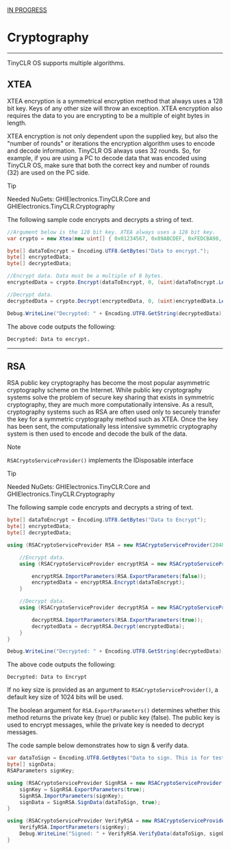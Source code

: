 [IN PROGRESS](error.md) 
# Cryptography
---
TinyCLR OS supports multiple algorithms.  

## XTEA
XTEA encryption is a symmetrical encryption method that always uses a 128 bit key. Keys of any other size will throw an exception. XTEA encryption also requires the data to you are encrypting to be a multiple of eight bytes in length.

XTEA encryption is not only dependent upon the supplied key, but also the "number of rounds" or iterations the encryption algorithm uses to encode and decode information. TinyCLR OS always uses 32 rounds. So, for example, if you are using a PC to decode data that was encoded using TinyCLR OS, make sure that both the correct key and number of rounds (32) are used on the PC side.

> [!Tip]
> Needed NuGets: GHIElectronics.TinyCLR.Core and GHIElectronics.TinyCLR.Cryptography

The following sample code encrypts and decrypts a string of text.

```cs
//Argument below is the 128 bit key. XTEA always uses a 128 bit key.
var crypto = new Xtea(new uint[] { 0x01234567, 0x89ABCDEF, 0xFEDCBA98, 0x76543210 });

byte[] dataToEncrypt = Encoding.UTF8.GetBytes("Data to encrypt.");
byte[] encryptedData;
byte[] decryptedData;

//Encrypt data. Data must be a multiple of 8 bytes.
encryptedData = crypto.Encrypt(dataToEncrypt, 0, (uint)dataToEncrypt.Length);

//Decrypt data.
decryptedData = crypto.Decrypt(encryptedData, 0, (uint)encryptedData.Length);

Debug.WriteLine("Decrypted: " + Encoding.UTF8.GetString(decryptedData));
```

The above code outputs the following:
```text
Decrypted: Data to encrypt.
```

---

## RSA
RSA public key cryptography has become the most popular asymmetric cryptography scheme on the Internet. While public key cryptography systems solve the problem of secure key sharing that exists in symmetric cryptography, they are much more computationally intensive. As a result, cryptography systems such as RSA are often used only to securely transfer the key for a symmetric cryptography method such as XTEA. Once the key has been sent, the computationally less intensive symmetric cryptography system is then used to encode and decode the bulk of the data.

> [!Note]
> `RSACryptoServiceProvider()` implements the IDisposable interface

> [!Tip]
> Needed NuGets: GHIElectronics.TinyCLR.Core and GHIElectronics.TinyCLR.Cryptography

The following sample code encrypts and decrypts a string of text.

```cs
byte[] dataToEncrypt = Encoding.UTF8.GetBytes("Data to Encrypt");
byte[] encryptedData;
byte[] decryptedData;

using (RSACryptoServiceProvider RSA = new RSACryptoServiceProvider(2048)) {

    //Encrypt data.
    using (RSACryptoServiceProvider encryptRSA = new RSACryptoServiceProvider()) {

        encryptRSA.ImportParameters(RSA.ExportParameters(false));
        encryptedData = encryptRSA.Encrypt(dataToEncrypt);
    }

    //Decrypt data.
    using (RSACryptoServiceProvider decryptRSA = new RSACryptoServiceProvider()) {

        decryptRSA.ImportParameters(RSA.ExportParameters(true));
        decryptedData = decryptRSA.Decrypt(encryptedData);
    }
}

Debug.WriteLine("Decrypted: " + Encoding.UTF8.GetString(decryptedData));

```

The above code outputs the following:
```text
Decrypted: Data to Encrypt
```

If no key size is provided as an argument to `RSACryptoServiceProvider()`, a default key size of 1024 bits will be used.

The boolean argument for `RSA.ExportParameters()` determines whether this method returns the private key (true) or public key (false). The public key is used to encrypt messages, while the private key is needed to decrypt messages.

The code sample below demonstrates how to sign & verify data.

```cs
var dataToSign = Encoding.UTF8.GetBytes("Data to sign. This is for test");
byte[] signData;
RSAParameters signKey;

using (RSACryptoServiceProvider SignRSA = new RSACryptoServiceProvider()){
    signKey = SignRSA.ExportParameters(true);
    SignRSA.ImportParameters(signKey);
    signData = SignRSA.SignData(dataToSign, true);
}

using (RSACryptoServiceProvider VerifyRSA = new RSACryptoServiceProvider()){
    VerifyRSA.ImportParameters(signKey);
    Debug.WriteLine("Signed: " + VerifyRSA.VerifyData(dataToSign, signData, true));
}
```
